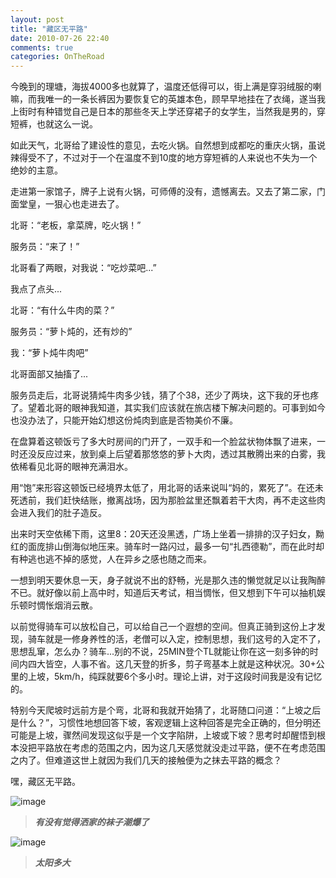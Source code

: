 ```yaml
---
layout: post
title: "藏区无平路"
date: 2010-07-26 22:40
comments: true
categories: OnTheRoad
---
```

今晚到的理塘，海拔4000多也就算了，温度还低得可以，街上满是穿羽绒服的喇嘛，而我唯一的一条长裤因为要恢复它的英雄本色，顾早早地挂在了衣绳，遂当我上街时有种错觉自己是日本的那些冬天上学还穿裙子的女学生，当然我是男的，穿短裤，也就这么一说。


如此天气，北哥给了建设性的意见，去吃火锅。自然想到成都吃的重庆火锅，虽说辣得受不了，不过对于一个在温度不到10度的地方穿短裤的人来说也不失为一个绝妙的主意。

<!--more-->


走进第一家馆子，牌子上说有火锅，可师傅的没有，遗憾离去。又去了第二家，门面堂皇，一狠心也走进去了。


北哥：“老板，拿菜牌，吃火锅！”


服务员：“来了！”


北哥看了两眼，对我说：“吃炒菜吧...”

我点了点头...

北哥：“有什么牛肉的菜？”

服务员：“萝卜炖的，还有炒的”

我：“萝卜炖牛肉吧”

北哥面部又抽搐了...

服务员走后，北哥说猜炖牛肉多少钱，猜了个38，还少了两块，这下我的牙也疼了。望着北哥的眼神我知道，其实我们应该就在旅店楼下解决问题的。可事到如今也没办法了，只能开始幻想这份炖肉到底是否物美价不廉。

在盘算着这顿饭亏了多大时房间的门开了，一双手和一个脸盆状物体飘了进来，一时还没反应过来，放到桌上后望着那悠悠的萝卜大肉，透过其散腾出来的白雾，我依稀看见北哥的眼神充满泪水。

用“饱”来形容这顿饭已经境界太低了，用北哥的话来说叫“妈的，累死了”。在还未死透前，我们赶快结账，撤离战场，因为那脸盆里还飘着若干大肉，再不走这些肉会进入我们的肚子造反。

出来时天空依稀下雨，这里8：20天还没黑透，广场上坐着一排排的汉子妇女，黝红的面庞排山倒海似地压来。骑车时一路闪过，最多一句“扎西德勒”，而在此时却有种逃也逃不掉的感觉，人在异乡之感也随之而来。

一想到明天要休息一天，身子就说不出的舒畅，光是那久违的懒觉就足以让我陶醉不已。就好像以前上高中时，知道后天考试，相当惆怅，但又想到下午可以抽机娱乐顿时惆怅烟消云散。

以前觉得骑车可以放松自己，可以给自己一个遐想的空间。但真正骑到这份上才发现，骑车就是一修身养性的活，老僧可以入定，控制思想，我们这号的入定不了，思想乱窜，怎么办？骑车...别的不说，25MIN登个TL就能让你在这一刻多钟的时间内四大皆空，人事不省。这几天登的折多，剪子弯基本上就是这种状况。30+公里的上坡，5km/h，纯踩就要6个多小时。理论上讲，对于这段时间我是没有记忆的。

特别今天爬坡时远前方是个弯，北哥和我就开始猜了，北哥随口问道：“上坡之后是什么？”，习惯性地想回答下坡，客观逻辑上这种回答是完全正确的，但分明还可能是上坡，骤然间发现这似乎是一个文字陷阱，上坡或下坡？思考时却醒悟到根本没把平路放在考虑的范围之内，因为这几天感觉就没走过平路，便不在考虑范围之内了。但难道这世上就因为我们几天的接触便为之抹去平路的概念？

嘿，藏区无平路。

![image](http://i1001.photobucket.com/albums/af134/mxiaochi/tibet/p_large_umej_4a42000633fc2d12_zps5cf000d7.jpg)
>*__有没有觉得洒家的袜子潮爆了__*

![image](http://i1001.photobucket.com/albums/af134/mxiaochi/tibet/p_large_jki4_2cb70000697e2d0e_zpsa8616ed8.jpg)
>*__太阳多大__*
